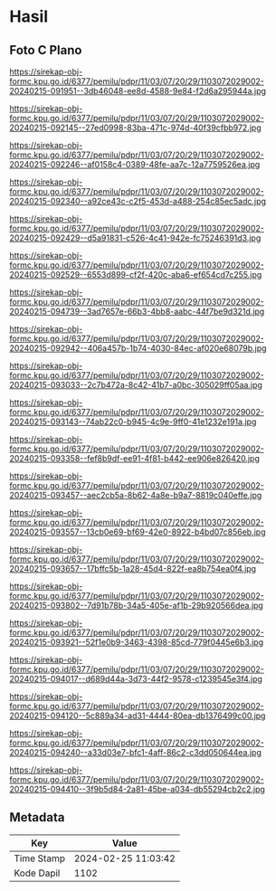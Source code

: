 # Hasil

## Foto C Plano

https://sirekap-obj-formc.kpu.go.id/6377/pemilu/pdpr/11/03/07/20/29/1103072029002-20240215-091951--3db46048-ee8d-4588-9e84-f2d6a295944a.jpg

https://sirekap-obj-formc.kpu.go.id/6377/pemilu/pdpr/11/03/07/20/29/1103072029002-20240215-092145--27ed0998-83ba-471c-974d-40f39cfbb972.jpg

https://sirekap-obj-formc.kpu.go.id/6377/pemilu/pdpr/11/03/07/20/29/1103072029002-20240215-092246--af0158c4-0389-48fe-aa7c-12a7759526ea.jpg

https://sirekap-obj-formc.kpu.go.id/6377/pemilu/pdpr/11/03/07/20/29/1103072029002-20240215-092340--a92ce43c-c2f5-453d-a488-254c85ec5adc.jpg

https://sirekap-obj-formc.kpu.go.id/6377/pemilu/pdpr/11/03/07/20/29/1103072029002-20240215-092429--d5a91831-c526-4c41-942e-fc75246391d3.jpg

https://sirekap-obj-formc.kpu.go.id/6377/pemilu/pdpr/11/03/07/20/29/1103072029002-20240215-092529--6553d899-cf2f-420c-aba6-ef654cd7c255.jpg

https://sirekap-obj-formc.kpu.go.id/6377/pemilu/pdpr/11/03/07/20/29/1103072029002-20240215-094739--3ad7657e-66b3-4bb8-aabc-44f7be9d321d.jpg

https://sirekap-obj-formc.kpu.go.id/6377/pemilu/pdpr/11/03/07/20/29/1103072029002-20240215-092942--406a457b-1b74-4030-84ec-af020e68079b.jpg

https://sirekap-obj-formc.kpu.go.id/6377/pemilu/pdpr/11/03/07/20/29/1103072029002-20240215-093033--2c7b472a-8c42-41b7-a0bc-305029ff05aa.jpg

https://sirekap-obj-formc.kpu.go.id/6377/pemilu/pdpr/11/03/07/20/29/1103072029002-20240215-093143--74ab22c0-b945-4c9e-9ff0-41e1232e191a.jpg

https://sirekap-obj-formc.kpu.go.id/6377/pemilu/pdpr/11/03/07/20/29/1103072029002-20240215-093358--fef8b9df-ee91-4f81-b442-ee906e826420.jpg

https://sirekap-obj-formc.kpu.go.id/6377/pemilu/pdpr/11/03/07/20/29/1103072029002-20240215-093457--aec2cb5a-8b62-4a8e-b9a7-8819c040effe.jpg

https://sirekap-obj-formc.kpu.go.id/6377/pemilu/pdpr/11/03/07/20/29/1103072029002-20240215-093557--13cb0e69-bf69-42e0-8922-b4bd07c856eb.jpg

https://sirekap-obj-formc.kpu.go.id/6377/pemilu/pdpr/11/03/07/20/29/1103072029002-20240215-093657--17bffc5b-1a28-45d4-822f-ea8b754ea0f4.jpg

https://sirekap-obj-formc.kpu.go.id/6377/pemilu/pdpr/11/03/07/20/29/1103072029002-20240215-093802--7d91b78b-34a5-405e-af1b-29b920566dea.jpg

https://sirekap-obj-formc.kpu.go.id/6377/pemilu/pdpr/11/03/07/20/29/1103072029002-20240215-093921--52f1e0b9-3463-4398-85cd-779f0445e6b3.jpg

https://sirekap-obj-formc.kpu.go.id/6377/pemilu/pdpr/11/03/07/20/29/1103072029002-20240215-094017--d689d44a-3d73-44f2-9578-c1239545e3f4.jpg

https://sirekap-obj-formc.kpu.go.id/6377/pemilu/pdpr/11/03/07/20/29/1103072029002-20240215-094120--5c889a34-ad31-4444-80ea-db1376499c00.jpg

https://sirekap-obj-formc.kpu.go.id/6377/pemilu/pdpr/11/03/07/20/29/1103072029002-20240215-094240--a33d03e7-bfc1-4aff-86c2-c3dd050644ea.jpg

https://sirekap-obj-formc.kpu.go.id/6377/pemilu/pdpr/11/03/07/20/29/1103072029002-20240215-094410--3f9b5d84-2a81-45be-a034-db55294cb2c2.jpg


## Metadata

| Key        | Value               |
| ---------- | ------------------- |
| Time Stamp | 2024-02-25 11:03:42 |
| Kode Dapil | 1102                |



